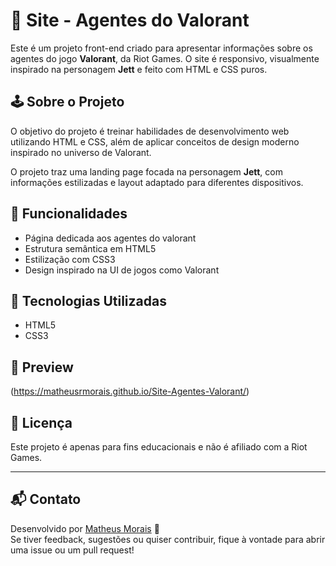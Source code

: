 # 🎯 Site - Agentes do Valorant

Este é um projeto front-end criado para apresentar informações sobre os agentes do jogo **Valorant**, da Riot Games. O site é responsivo, visualmente inspirado na personagem **Jett** e feito com HTML e CSS puros.


## 🕹️ Sobre o Projeto

O objetivo do projeto é treinar habilidades de desenvolvimento web utilizando HTML e CSS, além de aplicar conceitos de design moderno inspirado no universo de Valorant.

O projeto traz uma landing page focada na personagem **Jett**, com informações estilizadas e layout adaptado para diferentes dispositivos.

## 📌 Funcionalidades

- Página dedicada aos agentes do valorant
- Estrutura semântica em HTML5
- Estilização com CSS3
- Design inspirado na UI de jogos como Valorant

## 🚀 Tecnologias Utilizadas

- HTML5
- CSS3




## 📸 Preview

(https://matheusrmorais.github.io/Site-Agentes-Valorant/)

## 📄 Licença

Este projeto é apenas para fins educacionais e não é afiliado com a Riot Games.

---

## 📬 Contato

Desenvolvido por [Matheus Morais](https://github.com/Matheusrmorais) 🚀  
Se tiver feedback, sugestões ou quiser contribuir, fique à vontade para abrir uma issue ou um pull request!


